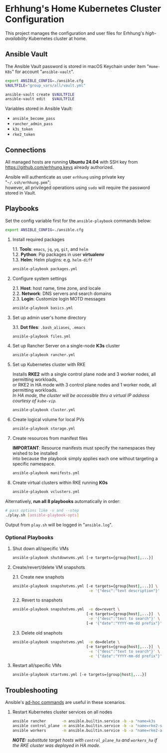 # Erhhung's Home Kubernetes Cluster Configuration

This project manages the configuration and user files for Erhhung's _high-availability_ Kubernetes cluster at home.

## Ansible Vault

The Ansible Vault password is stored in macOS Keychain under item "`Home-K8s`" for account "`ansible-vault`".

```bash
export ANSIBLE_CONFIG=./ansible.cfg
VAULTFILE="group_vars/all/vault.yml"

ansible-vault create $VAULTFILE
ansible-vault edit   $VAULTFILE
```

Variables stored in Ansible Vault:

* `ansible_become_pass`
* `rancher_admin_pass`
* `k3s_token`
* `rke2_token`

## Connections

All managed hosts are running **Ubuntu 24.04** with SSH key from https://github.com/erhhung.keys already authorized.  

Ansible will authenticate as user `erhhung` using private key "`~/.ssh/erhhung.pem`";  
however, all privileged operations using `sudo` will require the password stored in Vault.

## Playbooks

Set the config variable first for the `ansible-playbook` commands below:

```bash
export ANSIBLE_CONFIG=./ansible.cfg
```

1. Install required packages

    1.1. **Tools**: `emacs`, `jq`, `yq`, `git`, and `helm`  
    1.2. **Python**: Pip packages in user **virtualenv**  
    1.3. **Helm**: Helm plugins: e.g. `helm-diff`

    ```bash
    ansible-playbook packages.yml
    ```

2. Configure system settings

    2.1. **Host**: host name, time zone, and locale  
    2.2. **Network**: DNS servers and search domains  
    2.3. **Login**: Customize login MOTD messages

    ```bash
    ansible-playbook basics.yml
    ```

3. Set up admin user's home directory

    3.1. **Dot files**: `.bash_aliases`, `.emacs`

    ```bash
    ansible-playbook files.yml
    ```

4. Set up Rancher Server on a single-node **K3s** cluster

    ```bash
    ansible-playbook rancher.yml
    ```

5. Set up Kubernetes cluster with RKE

    Installs **RKE2** with a single control plane node and 3 worker nodes, all permitting workloads,  
    or RKE2 in HA mode with 3 control plane nodes and 1 worker node, all permitting workloads.  
    _In HA mode, the cluster will be accessible thru a virtual IP address courtesy of `kube-vip`._

    ```bash
    ansible-playbook cluster.yml
    ```

6. Create logical volume for local PVs

    ```bash
    ansible-playbook storage.yml
    ```

7. Create resources from manifest files

    **IMPORTANT**: Resource manifests must specify the namespaces they wished to be installed  
    into because the playbook simply applies each one without targeting a specific namespace.

    ```bash
    ansible-playbook manifests.yml
    ```

8. Create virtual clusters within RKE running **K0s**

    ```bash
    ansible-playbook vclusters.yml
    ```

Alternatively, **run all 8 playbooks** automatically in order:

```bash
# pass options like -v and --step
./play.sh [ansible-playbook-opts]
```

Output from `play.sh` will be logged in "`ansible.log`".

### Optional Playbooks

1. Shut down all/specific VMs

    ```bash
    ansible-playbook shutdownvms.yml [-e targets={group|host|,...}]
    ```

2. Create/revert/delete VM snapshots

    2.1. Create new snaphots

    ```bash
    ansible-playbook snapshotvms.yml [-e targets={group|host|,...}] \
                                      -e '{"desc":"text description"}'
    ```

    2.2. Revert to snapshots

    ```bash
    ansible-playbook snapshotvms.yml  -e do=revert \
                                     [-e targets={group|host|,...}]  \
                                      -e '{"desc":"text to search"}' \
                                     [-e '{"date":"YYYY-mm-dd prefix"}']
    ```

    2.3. Delete old snaphots

    ```bash
    ansible-playbook snapshotvms.yml  -e do=delete \
                                     [-e targets={group|host|,...}]  \
                                      -e '{"desc":"text to search"}' \
                                      -e '{"date":"YYYY-mm-dd prefix"}'
    ```

3. Restart all/specific VMs

    ```bash
    ansible-playbook startvms.yml [-e targets={group|host|,...}]
    ```

## Troubleshooting

Ansible's [ad-hoc commands](https://docs.ansible.com/ansible/latest/command_guide/intro_adhoc.html#managing-services) are useful in these scenarios.

1. Restart Kubernetes cluster services on all nodes

    ```bash
    ansible rancher       -m ansible.builtin.service -b -a "name=k3s         state=restarted"
    ansible control_plane -m ansible.builtin.service -b -a "name=rke2-server state=restarted"
    ansible workers       -m ansible.builtin.service -b -a "name=rke2-agent  state=restarted"
    ```

    _**NOTE:** substitute target hosts with `control_plane_ha` and `workers_ha` if the RKE cluster was deployed in HA mode._
